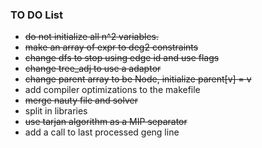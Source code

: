 ### TO DO List
* ~~do not initialize all n^2 variables.~~
* ~~make an array of expr to deg2 constraints~~
* ~~change dfs to stop using edge id and use flags~~
* ~~change tree_adj to use a adaptor~~
* ~~change parent array to be Node, initialize parent[v] = v~~
* add compiler optimizations to the makefile
* ~~merge nauty file and solver~~
* split in libraries
* ~~use tarjan algorithm as a MIP separator~~
* add a call to last processed geng line